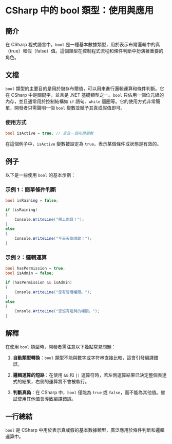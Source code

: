 <!--
Meta Description: # CSharp 中的 bool 類型：使用與應用 ## 簡介 在 CSharp 程式語言中，`bool` 是一種基本數據類型，用於表示布爾邏輯中的真（true）和假（false）值。這個類型在控制程式流程和條件判斷中扮演著重要的角色。 ## 文檔 `bool` 類型的主要目的是用於儲存布爾值，可以...
Meta Keywords: bool, csharp, true, false, console
-->

# CSharp 中的 bool 類型：使用與應用

## 簡介
在 CSharp 程式語言中，`bool` 是一種基本數據類型，用於表示布爾邏輯中的真（true）和假（false）值。這個類型在控制程式流程和條件判斷中扮演著重要的角色。

## 文檔
`bool` 類型的主要目的是用於儲存布爾值，可以用來進行邏輯運算和條件判斷。它在 CSharp 中是關鍵字，並且是 .NET 基礎類型之一。`bool` 只佔用一個位元組的內存，並且通常用於控制結構如 `if` 語句、`while` 迴圈等。它的使用方式非常簡單，開發者只需聲明一個 `bool` 變數並賦予其真或假值即可。

### 使用方式
```csharp
bool isActive = true; // 宣告一個布爾變數
```

在這個例子中，`isActive` 變數被設定為 `true`，表示某個條件或狀態是有效的。

## 例子
以下是一些使用 `bool` 的基本示例：

### 示例 1：簡單條件判斷
```csharp
bool isRaining = false;

if (isRaining)
{
    Console.WriteLine("帶上雨具！");
}
else
{
    Console.WriteLine("今天天氣晴朗！");
}
```

### 示例 2：邏輯運算
```csharp
bool hasPermission = true;
bool isAdmin = false;

if (hasPermission && isAdmin)
{
    Console.WriteLine("您有管理權限。");
}
else
{
    Console.WriteLine("您沒有足夠的權限。");
}
```

## 解釋
在使用 `bool` 類型時，開發者需注意以下幾點常見問題：

1. **自動類型轉換**：`bool` 類型不能與數字或字符串直接比較，這會引發編譯錯誤。
   
2. **邏輯運算的短路**：在使用 `&&` 和 `||` 運算符時，若左側運算結果已決定整個表達式的結果，右側的運算將不會被執行。

3. **判斷真偽**：在 CSharp 中，`bool` 僅能為 `true` 或 `false`，而不能為其他值。嘗試使用其他值會導致編譯錯誤。

## 一行總結
`bool` 是 CSharp 中用於表示真或假的基本數據類型，廣泛應用於條件判斷和邏輯運算中。